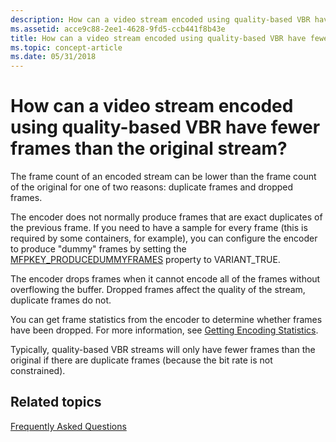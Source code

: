 ```yaml
---
description: How can a video stream encoded using quality-based VBR have fewer frames than the original stream?
ms.assetid: acce9c88-2ee1-4628-9fd5-ccb441f8b43e
title: How can a video stream encoded using quality-based VBR have fewer frames than the original stream?
ms.topic: concept-article
ms.date: 05/31/2018
---
```


# How can a video stream encoded using quality-based VBR have fewer frames than the original stream?

The frame count of an encoded stream can be lower than the frame count of the original for one of two reasons: duplicate frames and dropped frames.

The encoder does not normally produce frames that are exact duplicates of the previous frame. If you need to have a sample for every frame (this is required by some containers, for example), you can configure the encoder to produce "dummy" frames by setting the [MFPKEY\_PRODUCEDUMMYFRAMES](mfpkey-producedummyframesproperty.md) property to VARIANT\_TRUE.

The encoder drops frames when it cannot encode all of the frames without overflowing the buffer. Dropped frames affect the quality of the stream, duplicate frames do not.

You can get frame statistics from the encoder to determine whether frames have been dropped. For more information, see [Getting Encoding Statistics](gettingencodingstatistics.md).

Typically, quality-based VBR streams will only have fewer frames than the original if there are duplicate frames (because the bit rate is not constrained).

## Related topics

<dl> <dt>

[Frequently Asked Questions](frequentlyaskedquestions.md)
</dt> </dl>

 

 



